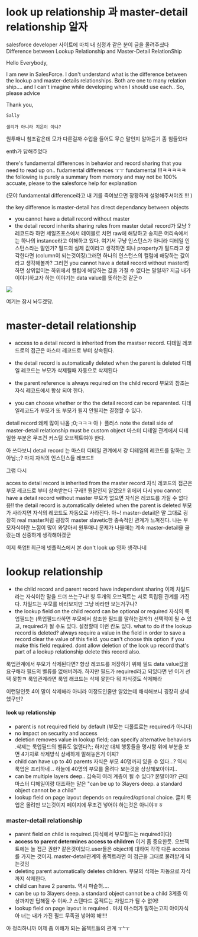 look up relationship 과 master-detail relationship 알자
=======================
salesforce developer 사이트에 마치 내 심정과 같은 분이 글을 올려주셨다  
Difference between Lookup Relationship and Master-Detail RelationShip

Hello Everybody,


   I am new in SalesForce. I don't understand what is the difference between the lookup and master-details relationships. Both are one to many relation ship.... and I can't imagine while developing when I should use each.. So, please advice
 

Thank you,

    Sally
    
    샐리가 아니라 지은이 아냐?
   
 원투매니 첨조같은데 모가 다른걸까 수업을 들어도 무슨 말인지 알아듣기 좀 힘들었다
 
 enth가 답해주었다
 
 there's fundamental differences in behavior and record sharing that you need to read up on..
 fudamental differences ㅜㅜ fundamental !!!ㅋㅋㅋㅋㅋ
 the following is purely a summary from memory and may not be 100% accuate, please to the salesforce help for explanation
 
 (모야 fundamental difference라고 내 기를 죽여놨으면 장황하게 설명해주셔야죠 !!! )
 
 the key difference is master-detail has direct dependancy between objects
 - you cannot have a detail record without master
 - the detail record inherits sharing rules from master
 detail record가 모냥 ?
 레코드라 하면 세일즈포스에서 테이블로 치면 raw에 해당하고 송지은 머리속에서는 하나의 instance라고 이해하고 있다.
 여기서 구냥 인스턴스가 아니라 디테일 인스턴스라는 말인가?
 필드의 실제 값이라고 생각하면 되나
 property가 필드라고 생각한다면 (column이 되는것이징)그러면 하나의 인스턴스의 컬럼에 해당하는 값이라고 생각해볼까?
 그러면 you cannot have a detail record without master라하면
 상위없이는 하위에서 컬럼에 해당하는 값을 가질 수 없다는 말일까? 
 지금 내가 이야기하고자 하는 이야기는 data value를 뜻하는것 같군ㅇ
  <img src="https://user-images.githubusercontent.com/80088918/150979241-2d757988-3e49-4587-8344-4ccc602e6611.png">
 
 여기는 잠시 놔두겠당. 
 
 
 # master-detail relationship
 - access to a detail record is inherited from the mastser record.
 디테일 레코드로의 접근은 마스터 레코드로 부터 상속된다. 
 
 - the detail record is automatically deleted when the parent is deleted
 디테일 레코드는 부모가 삭제될때 자동으로 삭제된다
 
 -  the parent reference is always required on the child record
 부모의 참조는 자식 레코드에서 항상 되야 한다. 
 
 - you can choose whether or tho the detail record can be reparented.
 디테일레코드가 부모가 또 부모가 될지 안될지는 결정할 수 있다. 
 
 detail record 왜케 많이 나옴 ;0;ㅋㅋㅋ
 아ㅏ 플러스 note
 the detail side of master-detail relationship must be custom object
 마스터 디테일 관계에서 디테일한 부분은 무조건 커스텀 오브젝트여야 한다. 
 
 아 쓰다보니 detail record 는 마스터 디테일 관계에서 걍 디테일의 레코드를 말하는 고 아님:;;? 마치 자식의 인스턴스들 레코드!!
 
 그럼 다시 
 
 acces to detail record is inherited from the master record
 자식 레코드의 접근은 부모 레코드로 부터 상속받는다 구래!! 뭔말인지 알겠오!!
 위에꺼 다시
 you cannot have a detail record without master
 부모가 없으면 자식은 레코드를 가질 수 없다 응!!
 the detail record is automatically deleted when the parent is deleted
 부모가 사라지면 자식의 레코드도 자동으로 사라진다.
 아~! 
 master-detail은 말 그대로 굉장히 real master처럼 굉장히 master slavetic한 종속적인 관계가 느껴진다.
 나는 부모자식이란 느낌이 많이 와닿아서 원투매니 문제가 나올때는 계속 master-detail을 골랐는데
 신중하게 생각해야겠군
 
 이제 룩업!!
 최근에 넷플릭스에서 본 don't look up 영화 생각나네
 # lookup relationship 
 - the child record and parent record have independent sharing
 이제 차일드라는 자식이란 말을 드뎌 쓰는구나! 힝
 두개의 오브젝트는 서로 독립된 관계를 가진다. 
 차일드는 부모를 바라보지만 그냥 바라만 보는거구나?
 - the lookup field on the child record can be optional or required
 자식의 룩업필드는 (룩업필드라하면 부모에서 참조한 필드를 말하는걸까?) 선택적이 될 수 있고, required가 될 수도 있다.
 설정할때 이런 칸도 있다.
 what to do if the lookup record is deleted? 
 always require a value in the field in order to save a record
 clear the value of this field. you can't choose this option if you make this field required.
 dont allow deletion of the look up record that's part of a lookup relationship
 delete this record also.
 
 룩업관계에서 부모가 삭제된다면?
 항상 레코드를 저장하기 위해 필드 data value값을 요구해라
 필드의 벨류를 없애버려라. 하지만 필드가 required라고 되있다면 넌 이거 선택 못함ㅋ
 룩업관계라면 룩업 래코드는 삭제 못한다
 뭐 자식것도 삭제해라
 
 이런말인듯 4이 말이 삭제해라 아니라 이정도인줄만 알았는데 해석해보니 굉장히 상세했구만?
 
 
#### look up relationship
- parent is not required field by default (부모는 디폴트로는 required가 아니다) 
- no impact on security and access
- deletion removes value in lookup field; can specify alternative behaviors .삭제는 룩업필드의 벨류도 없앤다?;; 하지만 대체 행동들을 명시함 위에 부분을 보면 4가지로 삭제방식 상세하게 말해놓은거 이찌?
- child can have up to 40 parents 자식은 부모 40명까지 있을 수 있다...? 역시 룩업은 프리하네 .. 하늘에 40명의 부모를 올려다 보는것을 상상해보아야지..
- can be multiple layers deep.. 깁숙히 여러 계층이 될 수 있다? 몬말이야? 근데 마스터 디헤일이랑 대조하는 말은 "can be up to 3layers deep. a standard object cannot be a child"
- lookup field on page layout depends on required/optional choice. 글치 룩업은 올려만 보는것이지 페이지에 무조건 넣어야 하는것은 아니야ㅎㅎ

### master-detail relationship
- parent field on child is required.(자식에서 부모필드는 required이다)
- __access to parent determines access to children__ 이거 좀 중요한듯. 오브젝트에는 늘 접근 권한? 같은것이있다.user들은 object에 대하여 각각 다른 access를 가지는 것이지. master-detail관계의 옵젝트라면 이 접근을 그대로 물려받게 되는것임
- deleting parent automatically deletes children. 부모의 삭제는 자동으로 자식까지 삭제한다.
- child can have 2 parents. 역시 마슽허....
- can be up to 3layers deep. a standard object cannot be a child 3계층 이상까지만 딥해질 수 이싸..? 스탠다드 옵젝트는 차일드가 될 수 없어!
- lookup field on page layout is required . 마치 마스터가 말하는고지 야이자식아 너는 내가 가진 필드 무족권 넣어야 해!!!!

아 정리하니까 이제 좀 이해가 되는 옵젝트들의 관계 ㅜ^ㅜ




 
 
